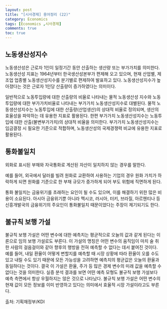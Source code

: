 ```yaml
---
layout: post
title: "[시사경제] 용어정리 (22)"
category: Economics
tags: [Economics ,시사경제]
comments: true
toc: true
---
```

## 노동생산성지수

노동생산성은 근로자 1인이 일정기간 동안 산출하는 생산량 또는 부가가치를 의미한다. 노동생산성 지표는 1964년부터 한국생산성본부가 편제해 오고 있으며, 현재 산업별, 제조업 업종별 노동생산성지수를 분기별로 편제하여 발표하고 있다. 노동생산성지수가 높아졌다는 것은 근로자 1인당 산출량이 증가하였다는 의미이다. 

일반적으로 노동투입량에 대한 산출량의 비율로 나타내는 물적 노동생산성 지수와 노동투입량에 대한 부가가치비율로 나타내는 부가가치 노동생산성지수로 대별된다. 물적 노동생산성지수는 노동투입에 대한 산출량(산업생산)의 상대적 비율로 정의되며, 생산의 효율성을 파악하는 데 유용한 지표로 활용된다. 한편 부가가치 노동생산성지수는 노동투입에 대한 산출(불변부가가치)의 상대적 비율을 의미한다. 부가가치 노동생산성지수는 임금결정 시 필요한 기준으로 적합하며, 노동생산성의 국제경쟁력 비교에 유용한 지표로 활용된다.

## 통화불일치

외화로 표시된 부채와 자국통화로 계산된 자산이 일치하지 않는 경우를 말한다. 

예를 들어, 외국에서 달러를 빌려 원화로 교환하여 사용하는 기업의 경우 원화 가치가 하락하게 되면 원화를 기준으로 한 부채 규모가 증가하게 되어 부도 위험에 직면하게 된다. 

통화 불일치는 금융위기를 초래하는 요인이 될 수도 있으며, 이를 해결하기 위한 많은 비용이 소요된다. 아시아 금융위기뿐 아니라 멕시코, 러시아, 터키, 브라질, 아르헨티나 등 신흥개발국의 금융위기의 주요인이 통화불일치 때문이었다는 주장이 제기되기도 한다.

## 불규칙 보행 가설

불규칙 보행 가설은 어떤 변수에 대한 예측치는 평균적으로 오늘의 값과 같게 된다는 이론으로 임의 보행 가설로도 부른다. 이 가설의 명칭은 어떤 변수의 움직임이 마치 술 취한 사람의 걸음걸이와 같아 향후의 행방을 전혀 예측할 수 없다는 데서 붙여진 것이다. 예를 들어, 내일 환율이 어떻게 변할지를 예측할 때 시장 상황에 따라 환율이 오를 수도 있고 내릴 수도 있기 때문에 모든 가능성을 고려하면 예측치의 평균값은 오늘의 환율과 동일하다는 것이다. 결국 이 가설은 환율, 주가 등 많은 경제 변수의 미래 값을 예측할 수 없다는 것을 의미한다. 실증 분석 결과를 보면 어떤 예측 모형도 불규칙 보행 가설보다 예측 측면에서 항상 우월하지는 않은 것으로 나타났다. 불규칙 보행 가설은 어떤 변수의 현재 값이 모든 정보를 이미 반영하고 있다는 의미에서 효율적 시장 가설이라고도 부른다.

출처: 기획재정부/KDI